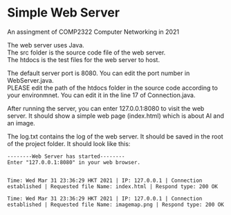 # Simple Web Server
An assingment of COMP2322 Computer Networking in 2021

The web server uses Java.\
The src folder is the source code file of the web server.\
The htdocs is the test files for the web server to host.


The default server port is 8080. You can edit the port number in WebServer.java.\
PLEASE edit the path of the htdocs folder in the source code according to your environmnet.
You can edit it in the line 17 of Connection.java.


After running the server, you can enter 127.0.0.1:8080 to visit the web server.
It should show a simple web page (index.html) which is about AI and an image.


The log.txt contains the log of the web server. It should be saved in the root of the project folder.
It should look like this:
```
--------Web Server has started--------
Enter "127.0.0.1:8080" in your web browser.


Time: Wed Mar 31 23:36:29 HKT 2021 | IP: 127.0.0.1 | Connection established | Requested file Name: index.html | Respond type: 200 OK

Time: Wed Mar 31 23:36:29 HKT 2021 | IP: 127.0.0.1 | Connection established | Requested file Name: imagemap.png | Respond type: 200 OK
```
